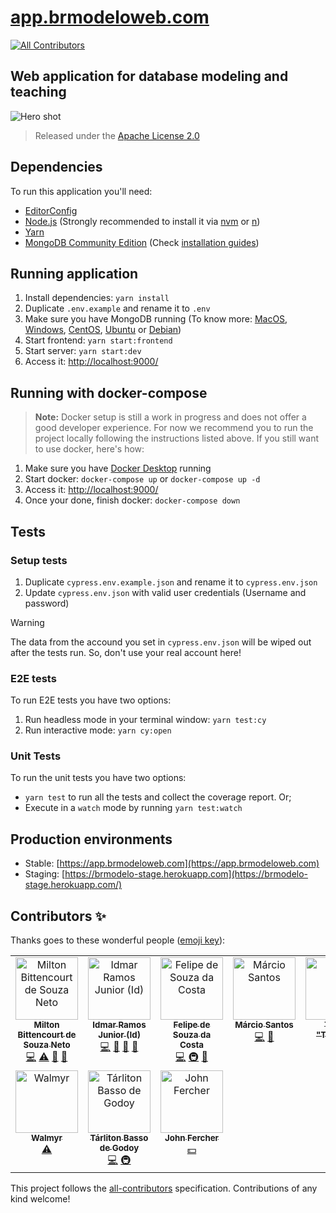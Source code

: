 # [app.brmodeloweb.com](https://app.brmodeloweb.com)
<!-- ALL-CONTRIBUTORS-BADGE:START - Do not remove or modify this section -->
[![All Contributors](https://img.shields.io/badge/all_contributors-10-orange.svg?style=flat-square)](#contributors-)
<!-- ALL-CONTRIBUTORS-BADGE:END -->

## Web application for database modeling and teaching

![Hero shot](https://www.brmodeloweb.com/img/hero-shot-pt-br.png)
> Released under the [Apache License 2.0](https://choosealicense.com/licenses/apache-2.0/)

## Dependencies

To run this application you'll need:

- [EditorConfig](https://editorconfig.org/)
- [Node.js](https://nodejs.org/) (Strongly recommended to install it via [nvm](https://github.com/nvm-sh/nvm#readme) or [n](https://github.com/tj/n#readme))
- [Yarn](https://yarnpkg.com/)
- [MongoDB Community Edition](https://www.mongodb.com/) (Check [installation guides](https://docs.mongodb.com/manual/installation/))

## Running application

1. Install dependencies: `yarn install`
1. Duplicate `.env.example` and rename it to `.env`
1. Make sure you have MongoDB running (To know more: [MacOS](https://docs.mongodb.com/manual/tutorial/install-mongodb-on-os-x/#run-mongodb-community-edition), [Windows](https://docs.mongodb.com/manual/tutorial/install-mongodb-on-windows/#run-mongodb-community-edition-as-a-windows-service), [CentOS](https://docs.mongodb.com/manual/tutorial/install-mongodb-on-red-hat/#run-mongodb-community-edition), [Ubuntu](https://docs.mongodb.com/manual/tutorial/install-mongodb-on-ubuntu/#run-mongodb-community-edition) or [Debian](https://docs.mongodb.com/manual/tutorial/install-mongodb-on-debian/#run-mongodb-community-edition))
1. Start frontend: `yarn start:frontend`
1. Start server: `yarn start:dev`
1. Access it: [http://localhost:9000/](http://localhost:9000/)

## Running with docker-compose

> **Note:** Docker setup is still a work in progress and does not offer a good developer experience. For now we recommend you to run the project locally following the instructions listed above. If you still want to use docker, here's how:

1. Make sure you have [Docker Desktop](https://www.docker.com/get-started) running
1. Start docker: `docker-compose up` or `docker-compose up -d`
1. Access it: [http://localhost:9000/](http://localhost:9000/)
1. Once your done, finish docker: `docker-compose down`

## Tests

### Setup tests

1. Duplicate `cypress.env.example.json` and rename it to `cypress.env.json`
1. Update `cypress.env.json` with valid user credentials (Username and password)

> [!WARNING]
> The data from the accound you set in `cypress.env.json` will be wiped out after the tests run.
> So, don't use your real account here!

### E2E tests

To run E2E tests you have two options:

1. Run headless mode in your terminal window: `yarn test:cy`
1. Run interactive mode: `yarn cy:open`


### Unit Tests

To run the unit tests you have two options:

- `yarn test` to run all the tests and collect the coverage report. Or;
- Execute in a `watch` mode by running `yarn test:watch`


## Production environments

- Stable: [https://app.brmodeloweb.com](https://app.brmodeloweb.com)
- Staging: [https://brmodelo-stage.herokuapp.com](https://brmodelo-stage.herokuapp.com/)

## Contributors ✨

Thanks goes to these wonderful people ([emoji key](https://allcontributors.org/docs/en/emoji-key)):

<!-- ALL-CONTRIBUTORS-LIST:START - Do not remove or modify this section -->
<!-- prettier-ignore-start -->
<!-- markdownlint-disable -->
<table>
  <tbody>
    <tr>
      <td align="center" valign="top" width="14.28%"><a href="https://github.com/miltonbsn"><img src="https://avatars2.githubusercontent.com/u/881231?v=4?s=100" width="100px;" alt="Milton Bittencourt de Souza Neto"/><br /><sub><b>Milton Bittencourt de Souza Neto</b></sub></a><br /><a href="https://github.com/brmodeloweb/brmodelo-app/commits?author=miltonbsn" title="Code">💻</a> <a href="https://github.com/brmodeloweb/brmodelo-app/commits?author=miltonbsn" title="Tests">⚠️</a> <a href="https://github.com/brmodeloweb/brmodelo-app/issues?q=author%3Amiltonbsn" title="Bug reports">🐛</a> <a href="#maintenance-miltonbsn" title="Maintenance">🚧</a></td>
      <td align="center" valign="top" width="14.28%"><a href="http://id.etc.br"><img src="https://avatars3.githubusercontent.com/u/301545?v=4?s=100" width="100px;" alt="Idmar Ramos Junior (Id)"/><br /><sub><b>Idmar Ramos Junior (Id)</b></sub></a><br /><a href="https://github.com/brmodeloweb/brmodelo-app/commits?author=idmarjr" title="Code">💻</a> <a href="#design-idmarjr" title="Design">🎨</a> <a href="#projectManagement-idmarjr" title="Project Management">📆</a> <a href="#maintenance-idmarjr" title="Maintenance">🚧</a></td>
      <td align="center" valign="top" width="14.28%"><a href="https://about.me/feekosta"><img src="https://avatars3.githubusercontent.com/u/13004903?v=4?s=100" width="100px;" alt="Felipe de Souza da Costa"/><br /><sub><b>Felipe de Souza da Costa</b></sub></a><br /><a href="https://github.com/brmodeloweb/brmodelo-app/commits?author=feekosta" title="Code">💻</a> <a href="#infra-feekosta" title="Infrastructure (Hosting, Build-Tools, etc)">🚇</a> <a href="https://github.com/brmodeloweb/brmodelo-app/pulls?q=is%3Apr+reviewed-by%3Afeekosta" title="Reviewed Pull Requests">👀</a></td>
      <td align="center" valign="top" width="14.28%"><a href="https://github.com/oicramps"><img src="https://avatars.githubusercontent.com/u/7519115?v=4?s=100" width="100px;" alt="Márcio Santos"/><br /><sub><b>Márcio Santos</b></sub></a><br /><a href="https://github.com/brmodeloweb/brmodelo-app/commits?author=oicramps" title="Code">💻</a> <a href="https://github.com/brmodeloweb/brmodelo-app/pulls?q=is%3Apr+reviewed-by%3Aoicramps" title="Reviewed Pull Requests">👀</a></td>
      <td align="center" valign="top" width="14.28%"><a href="https://www.linkedin.com/in/telmo-trooper/"><img src="https://avatars.githubusercontent.com/u/9438853?v=4?s=100" width="100px;" alt="Telmo "Trooper""/><br /><sub><b>Telmo "Trooper"</b></sub></a><br /><a href="https://github.com/brmodeloweb/brmodelo-app/commits?author=telmotrooper" title="Code">💻</a></td>
      <td align="center" valign="top" width="14.28%"><a href="https://www.linkedin.com/in/arthurmota/"><img src="https://avatars.githubusercontent.com/u/25749372?v=4?s=100" width="100px;" alt="Arthur Mota"/><br /><sub><b>Arthur Mota</b></sub></a><br /><a href="https://github.com/brmodeloweb/brmodelo-app/commits?author=ArthurMota9" title="Code">💻</a> <a href="https://github.com/brmodeloweb/brmodelo-app/pulls?q=is%3Apr+reviewed-by%3AArthurMota9" title="Reviewed Pull Requests">👀</a></td>
      <td align="center" valign="top" width="14.28%"><a href="https://github.com/joaomfiumari"><img src="https://avatars.githubusercontent.com/u/7141759?v=4?s=100" width="100px;" alt="joaomfiumari"/><br /><sub><b>joaomfiumari</b></sub></a><br /><a href="https://github.com/brmodeloweb/brmodelo-app/commits?author=joaomfiumari" title="Code">💻</a> <a href="#infra-joaomfiumari" title="Infrastructure (Hosting, Build-Tools, etc)">🚇</a></td>
    </tr>
    <tr>
      <td align="center" valign="top" width="14.28%"><a href="https://walmyr.dev"><img src="https://avatars.githubusercontent.com/u/2768415?v=4?s=100" width="100px;" alt="Walmyr"/><br /><sub><b>Walmyr</b></sub></a><br /><a href="https://github.com/brmodeloweb/brmodelo-app/commits?author=wlsf82" title="Tests">⚠️</a></td>
      <td align="center" valign="top" width="14.28%"><a href="https://github.com/Tarliton"><img src="https://avatars.githubusercontent.com/u/7471617?v=4?s=100" width="100px;" alt="Tárliton Basso de Godoy"/><br /><sub><b>Tárliton Basso de Godoy</b></sub></a><br /><a href="https://github.com/brmodeloweb/brmodelo-app/commits?author=Tarliton" title="Code">💻</a> <a href="#infra-Tarliton" title="Infrastructure (Hosting, Build-Tools, etc)">🚇</a></td>
      <td align="center" valign="top" width="14.28%"><a href="http://johnfercher.com"><img src="https://avatars.githubusercontent.com/u/4752636?v=4?s=100" width="100px;" alt="John Fercher"/><br /><sub><b>John Fercher</b></sub></a><br /><a href="#financial-johnfercher" title="Financial">💵</a></td>
    </tr>
  </tbody>
</table>

<!-- markdownlint-restore -->
<!-- prettier-ignore-end -->

<!-- ALL-CONTRIBUTORS-LIST:END -->

This project follows the [all-contributors](https://github.com/all-contributors/all-contributors) specification. Contributions of any kind welcome!
